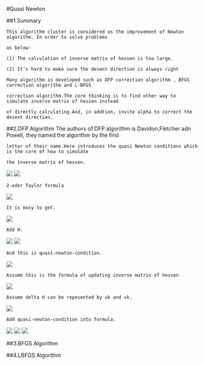 #Quasi Newton

##1.Summary
    
    This algorithm cluster is considered as the improvement of Newton algorithm. In order to solve problems 
    
    as below:
    
    (1) The calculation of inverse matrix of hessen is too large.
    
    (2) It's hard to make sure the desent direction is always right
    
    Many algorithm is developed such as DFP correction algorithm , BFGS correction algorithm and L-BFGS 
    
    correction algorithm.The core thinking is to find other way to simulate inverse matrix of hessen instead 
    
    of directly calculating.And, in addtion, invite alpha to correct the desent direction.
    
##2.DFP Algorithm
    The authors of DFP algorithm is Davidon,Fletcher adn Powell, they named the algorithm by the first 
    
    letter of their name.Here introduces the quasi Newton conditions which is the core of how to simulate 
    
    the inverse matrix of hessen.
    
<img src="http://chart.googleapis.com/chart?cht=tx&chl=H_%7Bk%7D%20%5C%20%5C%20%5C%20%5Capprox%20%20%5C%20%5C%20%5C%20G_%7Bk%7D%5E%7B-1%7D" style="border:none;" />

<img src="http://chart.googleapis.com/chart?cht=tx&chl=Set%20%5C%20%5C%20%5C%5C%20g(x)%3D%5Cnabla%20f(x)%20%5C%20%5C%20%5C%20%20g_%7Bk%7D%3D%5Cnabla%20f(x%5E%7Bk%7D)%20%5C%20%5C%20%5C%20G_%7Bk%7D%3D%5Cnabla%5E%7B2%7Df(x%5E%7Bk%7D)%20%5C%5C%0A%0A%0A" style="border:none;" />

    2-oder Taylor formula
    
<img src="http://chart.googleapis.com/chart?cht=tx&chl=g(x)%5Capprox%20g(x%5E%7Bk%2B1%7D)%2B%5Cnabla%5E%7B2%7Df(x%5E%7Bk%2B1%7D)(x-x%5E%7Bk%2B1%7D)%5C%5C%0Ag_%7Bk%7D%5Capprox%20g(x%5E%7Bk%2B1%7D)%2B%5Cnabla%5E%7B2%7Df(x%5E%7Bk%2B1%7D)(x%5E%7Bk%7D-x%5E%7Bk%2B1%7D)%5C%5C%0A" style="border:none;" />

    It is easy to get.

<img src="http://chart.googleapis.com/chart?cht=tx&chl=g_%7Bk%2B1%7D-g_%7Bk%7D%3DG_%7Bk%2B1%7D(x%5E%7Bk%7D-x%5E%7Bk%2B1%7D)%5C%5C%0A%0AG_%7Bk%2B1%7D%5E%7B-1%7D(g_%7Bk%2B1%7D-g_%7Bk%7D)%3D(x%5E%7Bk%7D-x%5E%7Bk%2B1%7D)%5C%5C%0A" style="border:none;" />
    
    Add H.

<img src="http://chart.googleapis.com/chart?cht=tx&chl=H_%7Bk%2B1%7D(g_%7Bk%2B1%7D-g_%7Bk%7D)%3D(x%5E%7Bk%7D-x%5E%7Bk%2B1%7D)%5C%5C%0A" style="border:none;" />

<img src="http://chart.googleapis.com/chart?cht=tx&chl=Set%20%5C%20%5C%20%5C%20y_%7Bk%7D%3Dg_%7Bk%2B1%7D-g_%7Bk%7D%2C%5C%20%5C%20%5C%20s_%7Bk%7D%3D(x%5E%7Bk%7D-x%5E%7Bk%2B1%7D)%5C%5C%0A" style="border:none;" />

    And this is quasi-newton-condition.

<img src="http://chart.googleapis.com/chart?cht=tx&chl=H_%7Bk%2B1%7Dy_%7Bk%7D%3Ds_%7Bk%7D%0A" style="border:none;" />    

    Assume this is the formula of updating inverse matrix of hessen

<img src="http://chart.googleapis.com/chart?cht=tx&chl=H_%7Bk%2B1%7D%3DH_%7Bk%7D%2B%5CDelta%20H" style="border:none;" />

    Assume delta H can be repesented by uk and vk.
    
<img src="http://chart.googleapis.com/chart?cht=tx&chl=%5Calpha_%7Bk%7D%2C%5Cbeta%20_%7Bk%7D%20%5C%20%5C%20%5C%20%20%5Cin%20%5C%20%5C%20%5C%20R%5C%5C%0Au_%7Bk%7D%2Cv_%7Bk%7D%20%5C%20%5C%20%5C%20%20%5Cin%20%5C%20%5C%20%5C%20%20R%5E%7Bn%7D%5C%5C%0A%0A%5CDelta%20H%20%3D%20%5Calpha_%7Bk%7D%20u_%7Bk%7Du_%7Bk%7D%5E%7BT%7D%2B%5Cbeta%20_%7Bk%7D%20v_%7Bk%7Dv_%7Bk%7D%5E%7BT%7D" style="border:none;" />

    Add quasi-newton-condition into formula.
    
<img src="http://chart.googleapis.com/chart?cht=tx&chl=(H_%7Bk%7D%2B%5Calpha%20_%7Bk%7D%20u_%7Bk%7Du_%7Bk%7D%5E%7BT%7D%2B%5Cbeta%20_%7Bk%7Dv_%7Bk%7Dv_%7Bk%7D%5E%7BT%7D)y_%7Bk%7D%3Ds_%7Bk%7D%0A" style="border:none;" />

<img src="http://chart.googleapis.com/chart?cht=tx&chl=%5Calpha%20_%7Bk%7D%20u_%7Bk%7Du_%7Bk%7D%5E%7BT%7Dy_%7Bk%7D%2B%5Cbeta%20_%7Bk%7Dv_%7Bk%7Dv_%7Bk%7D%5E%7BT%7Dy_%7Bk%7D%3Ds_%7Bk%7D-H_%7Bk%7Dy_%7Bk%7D%0A" style="border:none;" />

<img src="http://chart.googleapis.com/chart?cht=tx&chl=%5Calpha%20_%7Bk%7D%20u_%7Bk%7Du_%7Bk%7D%5E%7BT%7Dy_%7Bk%7D%2B%5Cbeta%20_%7Bk%7Dv_%7Bk%7Dv_%7Bk%7D%5E%7BT%7Dy_%7Bk%7D%3Ds_%7Bk%7D-H_%7Bk%7Dy_%7Bk%7D%0A" style="border:none;" />


    
    
    
    
##3.BFGS Algorithm

##4.LBFGS Algorithm


    
    
